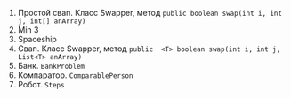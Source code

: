 1. Простой свап. Класс Swapper, метод ``public boolean swap(int i, int j, int[] anArray)``
2. Min 3
3. Spaceship
4. Свап. Класс Swapper, метод `public  <T> boolean swap(int i, int j, List<T> anArray) `
5. Банк. `BankProblem`
11. Компаратор. `ComparablePerson`
30. Робот. `Steps`
